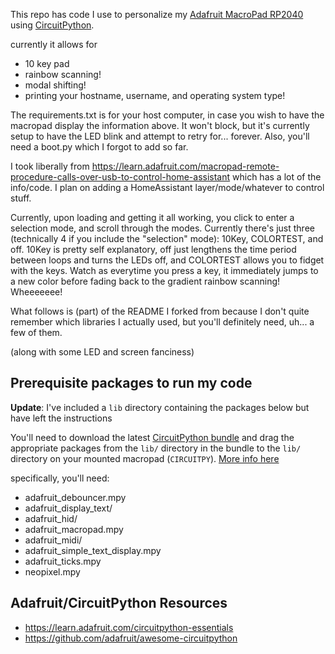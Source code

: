 This repo has code I use to personalize my [Adafruit MacroPad RP2040](https://learn.adafruit.com/adafruit-macropad-rp2040) using [CircuitPython](https://docs.circuitpython.org/en/latest/README.html).

currently it allows for
- 10 key pad
- rainbow scanning!
- modal shifting!
- printing your hostname, username, and operating system type!

The requirements.txt is for your host computer, in case you wish to have the macropad display the information above.  It won't block, but it's currently setup to have the LED blink and attempt to retry for... forever.  Also, you'll need a boot.py which I forgot to add so far.

I took liberally from https://learn.adafruit.com/macropad-remote-procedure-calls-over-usb-to-control-home-assistant which has a lot of the info/code.  I plan on adding a HomeAssistant layer/mode/whatever to control stuff.

Currently, upon loading and getting it all working, you click to enter a selection mode, and scroll through the modes.  Currently there's just three (technically 4 if you include the "selection" mode): 10Key, COLORTEST, and off.  10Key is pretty self explanatory, off just lengthens the time period between loops and turns the LEDs off, and COLORTEST allows you to fidget with the keys.  Watch as everytime you press a key, it immediately jumps to a new color before fading back to the gradient rainbow scanning!  Wheeeeeee!

What follows is (part) of the README I forked from because I don't quite remember which libraries I actually used, but you'll definitely need, uh... a few of them.

(along with some LED and screen fanciness)

## Prerequisite packages to run my code

**Update**: I've included a `lib` directory containing the packages below but have left the instructions

You'll need to download the latest [CircuitPython bundle](https://circuitpython.org/libraries) and drag the appropriate packages from the `lib/` directory in the bundle to the `lib/` directory on your mounted macropad (`CIRCUITPY`). [More info here](https://learn.adafruit.com/adafruit-macropad-rp2040/macropad-circuitpython-library)

specifically, you'll need:
- adafruit_debouncer.mpy
- adafruit_display_text/ 
- adafruit_hid/ 
- adafruit_macropad.mpy 
- adafruit_midi/
- adafruit_simple_text_display.mpy
- adafruit_ticks.mpy
- neopixel.mpy 


## Adafruit/CircuitPython Resources
- https://learn.adafruit.com/circuitpython-essentials
- https://github.com/adafruit/awesome-circuitpython

